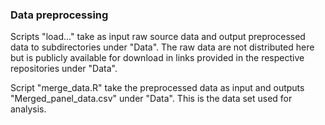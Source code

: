 ### Data preprocessing

Scripts "load..." take as input raw source data and output preprocessed data to subdirectories under "Data".
The raw data are not distributed here but is publicly available for download in links provided in the respective repositories under "Data".

Script "merge_data.R" take the preprocessed data as input and outputs "Merged_panel_data.csv" under "Data".
This is the data set used for analysis.
